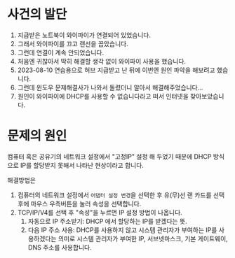 사건의 발단
=========================

1. 지급받은 노트북이 와이파이가 연결되어 있었습니다.
2. 그래서 와이파이를 끄고 랜선을 꼽았습니다.
3. 그런데 연결이 계속 안되었습니다.
4. 처음엔 귀찮아서 딱히 해결할 생각 없이 와이파이 사용을 했습니다.
5. 2023-08-10 연습용으로 허브 지급받고 난 뒤에 이번엔 원인 파악을 해보려고 했습니다.
6. 그런데 윈도우 문제해결사가 나와서 돌렸더니 알아서 해결해주었습니다...
7. 원인이 와이파이에 DHCP를 사용할 수 없습니다라고 떠서 인터넷을 찾아보았습니다.

문제의 원인
=========================

컴퓨터 혹은 공유기의 네트워크 설정에서 "고정IP" 설정 해 두었기 때문에 DHCP 방식으로 IP를 할당받지 못해서 나타난 현상이라고 합니다.

해결방법은

1. 컴퓨터의 네트워크 설정에서 `어댑터 설정 변경`을 선택한 후 유(무)선 랜 카드를 선택 후에 마우스 우측버튼을 눌러 속성을 선택합니다.
2. TCP/IP/V4를 선택 후 "속성"을 누르면 IP 설정 방법이 나옵니다.
   1) 자동으로 IP 주소받기: DHCP 에서 할당하는 IP를 받겠다는 뜻.
   2) 다음 IP 주소 사용: DHCP를 사용하지 않고 시스템 관리자가 부여하는 IP를 사용하겠다는 의미로 시스템 관리자가 부여한
      IP, 서브넷마스크, 기본 게이트웨이, DNS 주소를 사용합니다.
